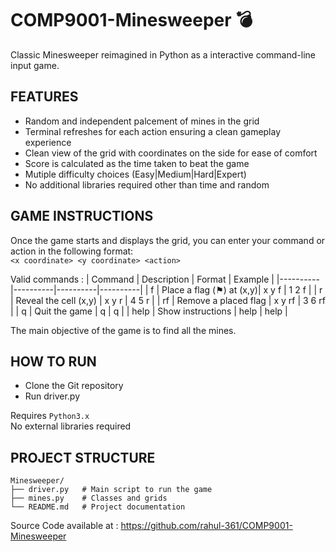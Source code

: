 # COMP9001-Minesweeper 💣 
Classic Minesweeper reimagined in Python as a interactive command-line input game. 

## FEATURES
- Random and independent palcement of mines in the grid
- Terminal refreshes for each action ensuring a clean gameplay experience
- Clean view of the grid with coordinates on the side for ease of comfort
- Score is calculated as the time taken to beat the game
- Mutiple difficulty choices (Easy|Medium|Hard|Expert)
- No additional libraries required other than time and random 

## GAME INSTRUCTIONS
Once the game starts and displays the grid, you can enter your command or action in the following format:   
`<x coordinate> <y coordinate> <action>`
  
Valid commands : 
| Command | Description | Format | Example |
|----------|----------|----------|----------|
| f | Place a flag (⚑) at (x,y)| x y  f       | 1 2 f         |
| r    | Reveal the cell (x,y)     | x y r    | 4 5 r         |
| rf   | Remove a placed flag      | x y rf    | 3 6 rf        |
| q    | Quit the game             | q            | q             |
| help | Show instructions         | help      | help          |

The main objective of the game is to find all the mines.
## HOW TO RUN
- Clone the Git repository
- Run driver.py
  
Requires `Python3.x`    
No external libraries required

## PROJECT STRUCTURE
```
Minesweeper/
├── driver.py   # Main script to run the game 
├── mines.py    # Classes and grids
└── README.md   # Project documentation
```
Source Code available at : https://github.com/rahul-361/COMP9001-Minesweeper

